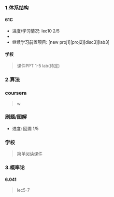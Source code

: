 ### 1.体系结构  
#### 61C
- 进度/学习情况: lec10 2/5
- 
- 继续学习前置项目: [new proj1][proj2][disc3][lab3]
#### 学校
> 课件PPT 1-5
> lab(待定)
### 2.算法
### coursera
> w
### 刷题/图解
- 进度: 回溯 1/5
### 学校
> 简单阅读课件
### 3.概率论
#### 6.041
> lec5-7  
